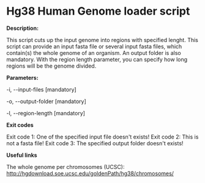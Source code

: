# Hg38 Human Genome loader script


**Description:**

This script cuts up the input genome into regions with specified lenght. This script can provide an input fasta file or
several input fasta files, which contain(s) the whole genome of an organism. An output folder is also mandatory. With
the region length parameter, you can specify how long regions will be the genome divided.


**Parameters:**

-i, --input-files <comma separated list of fasta file paths> [mandatory]

-o, --output-folder <path to an output folder> [mandatory]

-l, --region-length <the value of the length of the cutting region> [mandatory]


**Exit codes**

Exit code 1: One of the specified input file doesn't exists!
Exit code 2: This is not a fasta file!
Exit code 3: The specified output folder doesn't exists!


**Useful links**

The whole genome per chromosomes (UCSC): http://hgdownload.soe.ucsc.edu/goldenPath/hg38/chromosomes/

